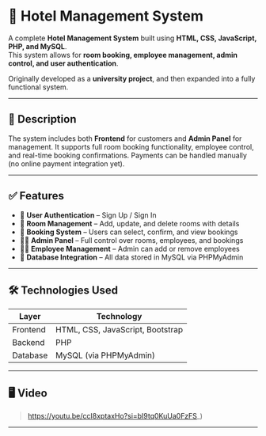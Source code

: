 # 🏨 Hotel Management System

A complete **Hotel Management System** built using **HTML, CSS, JavaScript, PHP, and MySQL**.  
This system allows for **room booking, employee management, admin control, and user authentication**.

Originally developed as a **university project**, and then expanded into a fully functional system.

---

## 📌 Description

The system includes both **Frontend** for customers and **Admin Panel** for management. It supports full room booking functionality, employee control, and real-time booking confirmations. Payments can be handled manually (no online payment integration yet).

---

## ✅ Features

- 🔐 **User Authentication** – Sign Up / Sign In
- 🏨 **Room Management** – Add, update, and delete rooms with details
- 📅 **Booking System** – Users can select, confirm, and view bookings
- 👨‍💼 **Admin Panel** – Full control over rooms, employees, and bookings
- 🧑‍💼 **Employee Management** – Admin can add or remove employees
- 💾 **Database Integration** – All data stored in MySQL via PHPMyAdmin

---

## 🛠️ Technologies Used

| Layer     | Technology              |
|-----------|--------------------------|
| Frontend  | HTML, CSS, JavaScript, Bootstrap |
| Backend   | PHP                      |
| Database  | MySQL (via PHPMyAdmin)   |

---

## 🖥️ Video

> https://youtu.be/ccI8xptaxHo?si=bI9tq0KuUa0FzFS_)

---

